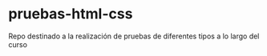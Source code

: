 # pruebas-html-css

Repo destinado a la realización de pruebas de diferentes tipos a lo largo del curso